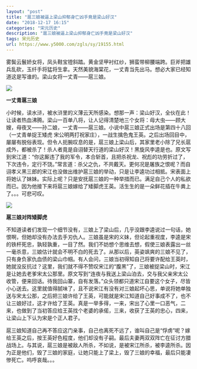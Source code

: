 ```yaml
---
layout: "post"
title: "扈三娘被逼上梁山抑郁身亡凶手竟是梁山好汉"
date: "2018-12-17 16:15"
categories: "宋元历史"
description: "扈三娘被逼上梁山抑郁身亡凶手竟是梁山好汉"
tags: 宋元历史
url: https://www.y5000.com/zgls/sy/19155.html
---
```






雾鬓云鬟娇女将，凤头鞋宝镫斜踏。黄金坚甲衬红纱，狮蛮带柳腰端跨。巨斧把雄兵乱砍，玉纤手将猛将生拿。天然美貌海棠花，一丈青当先出马。想必大家已经知道这是写谁的。梁山女将一丈青——扈三娘。

![](https://img.y5000.com/uploads/allimg/170412/113U52C7-0.jpg)

**一丈青扈三娘**

小时候，读水浒，被水浒里的义薄云天所感染。想那一声：梁山好汉，全伙在此！让读者热血沸腾。梁山一百单八将，让人记得清楚地三个女将：母大虫——顾大嫂，母夜叉——孙二娘，一丈青——扈三娘。小说中扈三娘正式出场是第四十八回（一丈青单捉王矮虎
宋公明两打祝家庄），一战生擒色鬼王英。之后出场回目中，屡屡有脱俗表现。但令人扼腕叹息的是，扈三娘上梁山后，其家里老小除了兄长扈成外，都被杀了！杀人者竟是自诩替天行道的梁山好汉！黑旋风李逵是也。原文写到宋江道：“你这厮违了我的军令，本合斩首，且把杀祝龙、祝彪的功劳折过了，下次违令，定行不饶。”常言道：杀父之仇，不共戴天。更何况是屠族之恨呢？而自诩孝义黑三郎的宋江也没做出维护扈三娘的举动，只是让李逵功过相抵。宋表面上将她认了妹妹。实际上呢？只是安抚扈三娘的一种举措而已。满足自己个人的私欲而已。因为他接下来将扈三娘嫁给了矮脚虎王英。活生生的是一朵鲜花插在牛粪上了。。。可悲可叹。

![](https://img.y5000.com/uploads/allimg/170412/113U55G4-1.jpg)

**扈三娘对阵矮脚虎**

不知道读者们发现一个细节没有，三娘上了梁山后，几乎没跟李逵说过一句话，她恨啊，但她却没有办法去手刃仇人。三娘虽是宋的义妹，但论起重视度，李逵是宋的铁杆死忠，孰轻孰重，一目了然。我们不妨想个思维去想，假使三娘表露出一丝一毫杀意，三娘估计就会不明不白的死去了。从那以后，英姿飒爽的三娘不见了，只有身负家仇血债的梁山巾帼。有人会问，三娘当初得知自己将要许配给王英时，她就没反抗过？这里，我们就不得不赞叹宋江的“腹黑”了，三娘被捉梁山时，宋江是让她去老爹宋太公那里。原文写到“连夜与我送上梁山泊去，交与我父亲宋太公收管，便来回话。待我回山寨，自有发落。”众头领都只道宋江自要这个女子，尽皆小心送去。这里就值得腻味了，且不说宋江有没有对三娘起坏心思，单说将她单独送与宋太公那，之后把三娘许给了王英，可能就是宋江知道自己好事成不了，也不让三娘好过，这才许给了王英。真是一举多得，一来，宋出了心里一口恶气，二来，也做到了当初答应给王英找个老婆的承偌，三来，收获了王英的忠心，四来，让梁山上下认为宋是个正人君子。

扈三娘知道自己再不答应这门亲事，自己也离死不远了，谁叫自己是“俘虏”呢？嫁给王英之后，按王英好色程度，他们却没有子嗣。最后夫妻两双双阵亡在征讨方腊战场上。与其说，扈三娘是被敌人所杀，不如说，是被宋江所杀，被李逵所杀。因为正是他们，毁了三娘的家庭，让她只能上了梁上，毁了三娘的幸福，最后只能凄惨死亡。呜呼哀哉。。。
